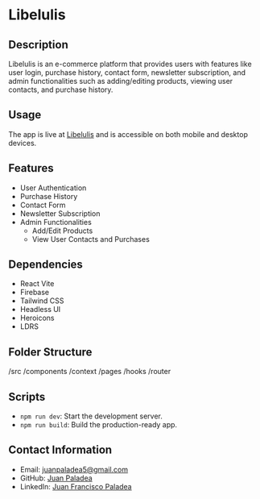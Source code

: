 # Libelulis

## Description

Libelulis is an e-commerce platform that provides users with features like user login, purchase history, contact form, newsletter subscription, and admin functionalities such as adding/editing products, viewing user contacts, and purchase history.

## Usage

The app is live at [Libelulis](https://libelulis.vercel.app/) and is accessible on both mobile and desktop devices.

## Features

- User Authentication
- Purchase History
- Contact Form
- Newsletter Subscription
- Admin Functionalities
  - Add/Edit Products
  - View User Contacts and Purchases

## Dependencies

- React Vite
- Firebase
- Tailwind CSS
- Headless UI
- Heroicons
- LDRS

## Folder Structure

/src
/components
/context
/pages
/hooks
/router

## Scripts

- `npm run dev`: Start the development server.
- `npm run build`: Build the production-ready app.

## Contact Information

- Email: juanpaladea5@gmail.com
- GitHub: [Juan Paladea](https://github.com/JuanPaladea)
- LinkedIn: [Juan Francisco Paladea](https://www.linkedin.com/in/juan-francisco-paladea-5703b0191/)
